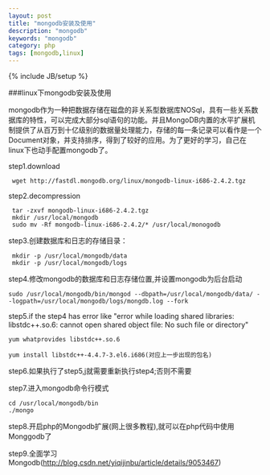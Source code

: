 ```yaml
---
layout: post
title: "mongodb安装及使用"
description: "mongodb"
keywords: "mongodb"
category: php
tags: [mongodb,linux]
---
```

{% include JB/setup %}

###linux下mongodb安装及使用

mongodb作为一种把数据存储在磁盘的非关系型数据库NOSql，具有一些关系数据库的特性，可以完成大部分sql语句的功能。并且MongoDB内置的水平扩展机制提供了从百万到十亿级别的数据量处理能力，存储的每一条记录可以看作是一个Document对象，并支持排序，得到了较好的应用。为了更好的学习，自己在linux下也动手配置mongodb了。

<!-- more -->

step1.download

	 wget http://fastdl.mongodb.org/linux/mongodb-linux-i686-2.4.2.tgz

step2.decompression 

	 tar -zxvf mongodb-linux-i686-2.4.2.tgz
	 mkdir /usr/local/mongodb
	 sudo mv -Rf mongodb-linux-i686-2.4.2/* /usr/local/monogodb
	
step3.创建数据库和日志的存储目录：

	 mkdir -p /usr/local/mongodb/data
     mkdir -p /usr/local/mongodb/logs

step4.修改mongodb的数据库和日志存储位置,并设置mongodb为后台启动

	sudo /usr/local/mongodb/bin/mongod --dbpath=/usr/local/mongodb/data/ --logpath=/usr/local/mongodb/logs/mongdb.log --fork

step5.if the step4 has error like "error while loading shared libraries: libstdc++.so.6: cannot open shared object file: No such file or directory"

	yum whatprovides libstdc++.so.6
     
	yum install libstdc++-4.4.7-3.el6.i686(对应上一步出现的包名)

step6.如果执行了step5,j就需要重新执行step4;否则不需要

step7.进入mongodb命令行模式

	cd /usr/local/mongodb/bin
	./mongo

step8.开启php的Mongodb扩展(网上很多教程),就可以在php代码中使用Monggodb了


step9.全面学习Mongodb(<a href="http://blog.csdn.net/yiqijinbu/article/details/9053467" target="_blank">http://blog.csdn.net/yiqijinbu/article/details/9053467</a>)

